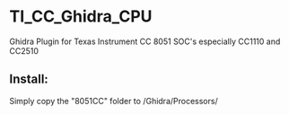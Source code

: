 # TI_CC_Ghidra_CPU
Ghidra Plugin for Texas Instrument CC 8051 SOC's especially CC1110 and CC2510


## Install:
Simply copy the "8051CC" folder to <Ghidra>/Ghidra/Processors/

